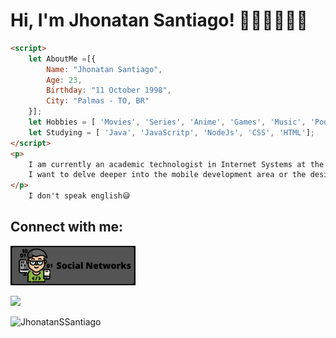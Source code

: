 # Hi, I'm Jhonatan Santiago! 🙋🏾‍♂️👨🏾‍💻

````html
<script>
    let AboutMe =[{
    	Name: "Jhonatan Santiago",
    	Age: 23,
    	Birthday: "11 October 1998",
    	City: "Palmas - TO, BR"   
	}];
	let Hobbies = [ 'Movies', 'Series', 'Anime', 'Games', 'Music', 'Podcast', 'Cinema', 'Eating', 'Pets'];	
	let Studying = [ 'Java', 'JavaScritp', 'NodeJs', 'CSS', 'HTML'];
</script>
<p>   
	I am currently an academic technologist in Internet Systems at the Federal Institute of Tocantins - Campus Palmas.
	I want to delve deeper into the mobile development area or the design area, UI/UX.
</p>
	I don't speak english😅
````


## Connect with me:
<p>
<a href="https://cliolink.com/jhonatanssantiago" target="blank"><img src="img/social.png" width=200/></a
</p>


<p>
  <img src="https://github-readme-stats.vercel.app/api/top-langs/?username=JhonatanSSantiago&hide=html,css&theme=dracula">
</p>
<p align="left"> <img src="https://komarev.com/ghpvc/?username=JhonatanSSantiago&label=Profile%20views&color=0e75b6&style=flat" alt="JhonatanSSantiago" /> </p>


